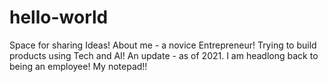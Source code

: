 # hello-world
Space for sharing Ideas!
About me - a novice Entrepreneur! Trying to build products using Tech and AI!
An update - as of 2021. I am headlong back to being an employee!
My notepad!!
